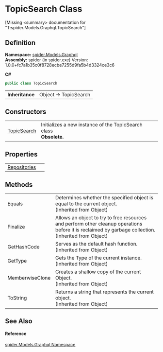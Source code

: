 # TopicSearch Class


\[Missing &lt;summary&gt; documentation for "T:spider.Models.Graphql.TopicSearch"\]



## Definition
**Namespace:** <a href="a7324a28-4f46-beaa-9269-26a8fa385391">spider.Models.Graphql</a>  
**Assembly:** spider (in spider.exe) Version: 1.0.0+fc7a1b35c0f8728ecbe7255d9fa5b4d3324ce3c6

**C#**
``` C#
public class TopicSearch
```

<table><tr><td><strong>Inheritance</strong></td><td>Object  →  TopicSearch</td></tr>
</table>



## Constructors
<table>
<tr>
<td><a href="bd870f09-c2e7-9521-9f22-de676273ad8b">TopicSearch</a></td>
<td>Initializes a new instance of the TopicSearch class<br /><strong>Obsolete.</strong></td></tr>
</table>

## Properties
<table>
<tr>
<td><a href="0fc81063-8277-da98-9071-c5a29707e40a">Repositories</a></td>
<td> </td></tr>
</table>

## Methods
<table>
<tr>
<td>Equals</td>
<td>Determines whether the specified object is equal to the current object.<br />(Inherited from Object)</td></tr>
<tr>
<td>Finalize</td>
<td>Allows an object to try to free resources and perform other cleanup operations before it is reclaimed by garbage collection.<br />(Inherited from Object)</td></tr>
<tr>
<td>GetHashCode</td>
<td>Serves as the default hash function.<br />(Inherited from Object)</td></tr>
<tr>
<td>GetType</td>
<td>Gets the Type of the current instance.<br />(Inherited from Object)</td></tr>
<tr>
<td>MemberwiseClone</td>
<td>Creates a shallow copy of the current Object.<br />(Inherited from Object)</td></tr>
<tr>
<td>ToString</td>
<td>Returns a string that represents the current object.<br />(Inherited from Object)</td></tr>
</table>

## See Also


#### Reference
<a href="a7324a28-4f46-beaa-9269-26a8fa385391">spider.Models.Graphql Namespace</a>  
